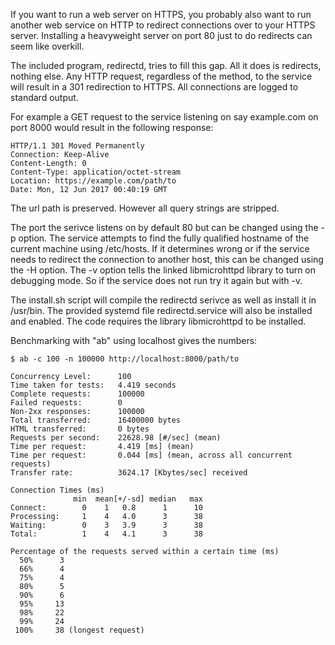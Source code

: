 
If you want to run a web server on HTTPS, you probably also want to run another
web service on HTTP to redirect connections over to your HTTPS server.  Installing a 
heavyweight server on port 80 just to do redirects can seem like overkill.  

The included program, redirectd, tries to fill this gap.  All it does is redirects, 
nothing else.  Any HTTP request, regardless of the method, to the service will 
result in a 301 redirection to HTTPS.  All connections are logged to standard output.

For example a GET request to the service listening on say example.com on port 8000
would result in the following response:

```
HTTP/1.1 301 Moved Permanently
Connection: Keep-Alive
Content-Length: 0
Content-Type: application/octet-stream
Location: https://example.com/path/to
Date: Mon, 12 Jun 2017 00:40:19 GMT
```

The url path is preserved.  However all query strings are stripped.

The port the serivce listens on by default 80 but can be changed using the -p option.
The service attempts to find the fully qualified hostname of the current machine
using /etc/hosts.  If it determines wrong or if the service needs to redirect the
connection to another host, this can be changed using the -H option.  The -v option 
tells the linked libmicrohttpd library to turn on debugging mode.  So if the service 
does not run try it again but with -v.

The install.sh script will compile the redirectd serivce as well as install it 
in /usr/bin.  The provided systemd file redirectd.service will also be installed 
and enabled.  The code requires the library libmicrohttpd to be installed.

Benchmarking with "ab" using localhost gives the numbers:

```
$ ab -c 100 -n 100000 http://localhost:8000/path/to

Concurrency Level:      100
Time taken for tests:   4.419 seconds
Complete requests:      100000
Failed requests:        0
Non-2xx responses:      100000
Total transferred:      16400000 bytes
HTML transferred:       0 bytes
Requests per second:    22628.98 [#/sec] (mean)
Time per request:       4.419 [ms] (mean)
Time per request:       0.044 [ms] (mean, across all concurrent requests)
Transfer rate:          3624.17 [Kbytes/sec] received

Connection Times (ms)
              min  mean[+/-sd] median   max
Connect:        0    1   0.8      1      10
Processing:     1    4   4.0      3      38
Waiting:        0    3   3.9      3      38
Total:          1    4   4.1      3      38

Percentage of the requests served within a certain time (ms)
  50%      3
  66%      4
  75%      4
  80%      5
  90%      6
  95%     13
  98%     22
  99%     24
 100%     38 (longest request)
```
